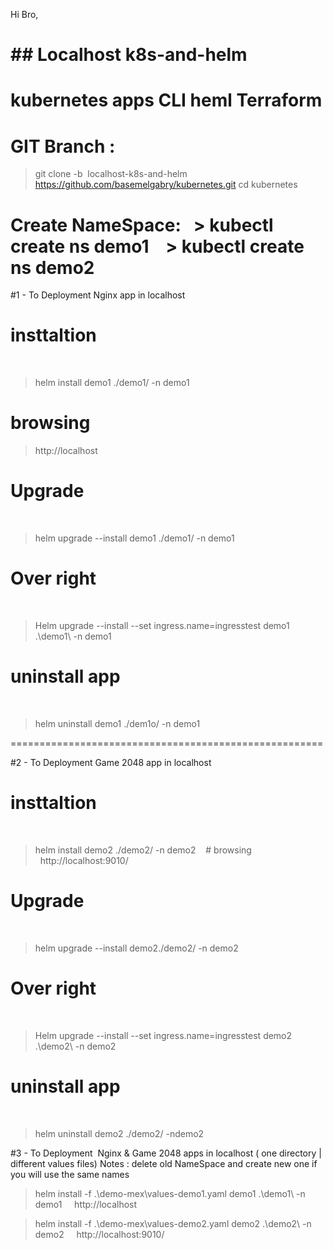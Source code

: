 Hi Bro,
# ## Localhost k8s-and-helm
# kubernetes apps CLI heml Terraform

# GIT Branch : 
> git clone -b  localhost-k8s-and-helm https://github.com/basemelgabry/kubernetes.git
> cd kubernetes
# Create NameSpace:   > kubectl create ns demo1    > kubectl create ns demo2

#1 - To Deployment Nginx app in localhost

# insttaltion 
    
> helm install demo1 ./demo1/ -n demo1


# browsing  
    
> http://localhost   
    
# Upgrade 
    
> helm upgrade --install demo1 ./demo1/ -n demo1
    
 # Over right
    
> Helm upgrade --install --set ingress.name=ingresstest demo1 .\demo1\ -n demo1
    
# uninstall app
    
> helm uninstall demo1 ./dem1o/ -n demo1

======================================================

#2 - To Deployment Game 2048 app in localhost

# insttaltion
   
> helm install demo2 ./demo2/ -n demo2    # browsing      http://localhost:9010/
   
# Upgrade
   
> helm upgrade --install demo2./demo2/ -n demo2
   
# Over right
   
> Helm upgrade --install --set ingress.name=ingresstest demo2 .\demo2\ -n demo2
    
# uninstall app
   
> helm uninstall demo2 ./demo2/ -ndemo2


#3 - To Deployment  Nginx & Game 2048 apps in localhost ( one directory | different values files)
Notes : delete old NameSpace and create new one if you will use the same names

> helm install -f .\demo-mex\values-demo1.yaml demo1 .\demo1\ -n demo1    
     http://localhost

> helm install -f .\demo-mex\values-demo2.yaml demo2 .\demo2\ -n demo2
    http://localhost:9010/


